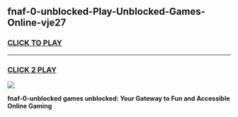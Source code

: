 
## fnaf-0-unblocked-Play-Unblocked-Games-Online-vje27
<h3>
<a href="https://premium76.site?title=fnaf-0-unblocked&ref=25A">CLICK TO PLAY</a></h3>
<hr>

<h3>
<a href="https://premium76.site?title=fnaf-0-unblocked&ref=25A">CLICK 2 PLAY</a>
  
</h3>

<a href="https://premium76.site?title=fnaf-0-unblocked&ref=25A"><img src="https://clearcache.store/games.png"></a>


**fnaf-0-unblocked games unblocked: Your Gateway to Fun and Accessible Online Gaming**
